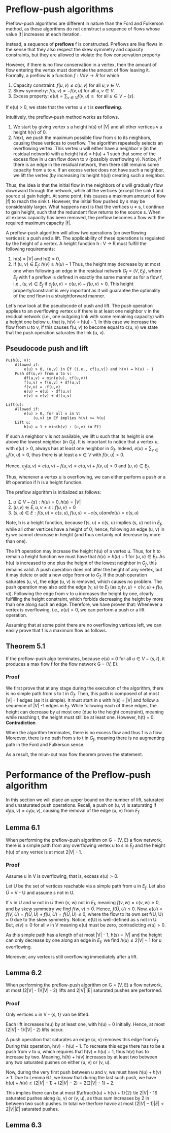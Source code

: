 # Preflow-push algorithms
Preflow-push algorithms are different in nature than the Ford and Fulkerson method, as these algorithms do not construct a sequence of flows whose value |f| increases at each iteration.

Instead, a sequence of **preflows** f is constructed. Preflows are like flows in the sense that they also respect the skew symmetry and capacity constraints, but they are allowed to violate the flow conservation property

However, if there is no flow conservation in a vertex, then the amount of flow entering the vertex must dominate the amount of flow leaving it. Formally, a preflow is a function $f: V x V \rightarrow R$ for which
1. Capacity constraint: $f(u, v) \le c(u, v) \text{ for all } u, v \in V$.
2. Skew symmetry: $f(u,v) = -f(v,u) \text{ for all } u, v \in V$.
3. Excess property: $e(u) = \sum_{v\in V} f(v,u) \ge  \text{ for all } u \in V - \{s\}$.

If e(u) $\gt$ 0, we state that the vertex u $\ne$ t is **overflowing**. 

Intuitively, the preflow-push method works as follows. 
1. We start by giving vertex s a height h(s) of |V| and all other vertices v a height h(v) of 0.
2. Next, we push the maximum possible flow from s to its neighbors, causing these vertices to overflow. The algorithm repeatedly selects an overflowing vertex. This vertex u will either have a neighbor v (in the residual network) with a height h(v) = h(u) + 1 such that some of the excess flow in u can flow down to v (possibly overflowing v). Notice, if there is an edge in the residual network, then there still remains some capacity from u to v. If an excess vertex does not have such a neighbor, we lift the vertex (by increasing its height h(u)) creating such a neighbor.

Thus, the idea is that the initial flow in the neighbors of s will gradually flow downward through the network, while all the vertices (except the sink t and source s) gain height. At some point, this causes a maximum amount of flow |f| to reach the sink t. However, the initial flow pushed by s may be considerably larger. What happens next is that the vertices u $\ne$ s, t continue to gain height, such that the redundant flow returns to the source s. When all excess capacity has been removed, the preflow becomes a flow with the required maximum capacity |f|. 

A preflow-push algorithm will allow two operations (on overflowing vertices): a push and a lift. The applicability of these operations is regulated by the height of a vertex. A height function h : V $\rightarrow$ R must fulfill the following requirements:
1. h(s) = |V| and h(t) = 0,
2. If (u, v) $\in$ $E_f$: $h(v) \ge h(u) - 1$
Thus, the height may decrease by at most one when following an edge in the residual network $G_f = (V, E_f)$, where $E_f$ with f a preflow is defined in exactly the same manner as for a flow f, i.e., $(u, v) \in E_f \text{ if } c_f(u, v) = c(u, v) - f(u, v) \gt 0$. This height property/constraint is very important as it will guarantee the optimality of the end flow in a straightforward manner.

Let's now look at the pseudocode of push and lift. The push operation applies to an overflowing vertex u if there is at least one neighbor v in the residual network (i.e., one outgoing link with some remaining capacity) with a height one below u, that is, h(v) = h(u) - 1. In this case we increase the flow from u to v, if this causes f(u, v) to become equal to c(u, v) we state that the push operation saturates the link (u, v).
## Pseudocode push and lift
```
Push(u, v):
	Allowed if:
		e(u) > 0, (u,v) in Ef (i.e., cf(u,v)) and h(v) = h(u) - 1
	Push df(u,v) from u to v:
		df(u,v) = min(e(u), cf(u,v))
		f(u,v) = f(u,v) + df(u,v)
		f(v,u) = -f(u,v)
		e(u) = e(u) - df(u,v)
		e(v) = e(v) + df(u,v)
```

```
Lift(u):
	Allowed if:
		e(u) > 0, for all v in V:
			(u,v) in Ef implies h(v) >= h(u)
	Lift u:
		h(u) = 1 + min(h(v) : (u,v) in Ef)
```

If such a neighbor v is not available, we lift u such that its height is one above the lowest neighbor (in $G_f$). It is important to notice that a vertex u, with $e(u) \gt 0$, always has at least one neighbor in $G_f$. Indeed, $e(u) = \sum_{v\in V}f(v, u) \gt 0$, thus there is at least a $v \in V$ with $f(v, u) \gt 0$. 

Hence,
	$c_f(u, v) = c(u, v) - f(u, v) = c(u, v) + f(v, u) \gt 0$
and $(u, v) \in E_f$. 

Thus, whenever a vertex u is overflowing, we can either perform a push or a lift operation if h is a height function.

The preflow algorithm is initialized as follows:
1. $u \in V - \{s\} : h(u) = 0, h(s) = |V|$
2. $(u, v) \in E, u, v \ne s : f(u, v) = 0$
3. $(s, u) \in E : f(s, u) = c(s, u), f(u, s) = -c(s,u) and e(u) = c(s,u)$

Note, h is a height function, because f(s, u) = c(s, u) implies (s, u) not in $E_f$, while all other vertices have a height of 0; hence, following an edge (u, v) in $E_f$ we cannot decrease in height (and thus certainly not decrease by more than one).

The lift operation may increase the height h(u) of a vertex u. Thus, for h to remain a height function we must have that $h(v) \ge h(u) - 1$ for $(u, v) \in E_f$. As h(u) is increased to one plus the height of the lowest neighbor in $G_f$, this remains valid. A push operation does not alter the height of any vertex, but it may delete or add a new edge from or to $G_f$. If the push operation saturates (u, v), the edge (u, v) is removed, which causes no problem.
The push operation may also add the edge (v, u) to $E_f$ (as $c_f(v,u) = c(v,u) +f(u,v)$). Following the edge from v to u increases the height by one, clearly fulfilling the height constraint, which forbids decreasing the height by more than one along such an edge. Therefore, we have proven that: Whenever a vertex is overflowing, i.e., $e(u) \gt 0$, we can perform a push or a lift operation. 

Assuming that at some point there are no overflowing vertices left, we can easily prove that f is a maximum flow as follows.
## Theorem 5.1
If the preflow-push algo terminates, because e(u) = 0 for all $u \in V - \{s,t\}$, it produces a max flow f for the flow network G = (V, E).
### Proof
We first prove that at any stage during the execution of the algorithm, there is no simple path from s to t in $G_f$. Then, this path is composed of at most |V| - 1 edges (as it is simple). It must start in s with h(s) = |V| and follow a sequence of |V| -1 edges in $E_f$. While following each of these edges, the height can decrease by at most one (due to the height constraint), meaning while reaching t, the height must still be at least one. However, h(t) = 0. **Contradiction**

When the algorithm terminates, there is no excess flow and thus f is a flow. Moreover, there is no path from s to t in $G_f$, meaning there is no augmenting path in the Ford and Fulkerson sense. 

As a result, the miun-cut max flow theorem proves the statement. 
# Performance of the Preflow-push algorithm
In this section we will place an upper bound on the number of lift, saturated and unsaturated push operations. Recall, a push on (u, v) is saturating if $d_f(u,v) = c_f(u,v)$, causing the removal of the edge (u, v) from $E_f$
## Lemma 6.1
When performing the preflow-push algorithm on G = (V, E) a flow network, there is a simple path from any overflowing vertex u to s in $E_f$ and the height h(u) of any vertex is at most 2|V| - 1.
### Proof
Assume u in V is overflowing, that is, excess $e(u) \gt 0$.

Let U be the set of vertices reachable via a simple path from u in $E_f$. Let also $\bar{U}$ = V - U and assume s not in U. 

If v in U and w not in $\bar{U}$ then (v, w) not in $E_f$, meaning $f(v, w) = c(v, w) \ge 0$, and by skew symmetry we find $f(w, v) \le 0$. Hence, $f(\bar{U}, U) \le 0$. Now, $e(U) = f(V,U) = f(\bar{U}, U) + f(U, U) = f(\bar{U}, U) \le 0$, where the flow to its own set f(U, U) = 0 due to the skew symmetry. Notice, e(U) is well-defined as s not in U. But, $e(v) \ge 0$ for all v in V meaning e(u) must be zero, contradicting $e(u) \gt 0$.

As this simple path has a length of at most |V| - 1, h(s) = |V| and the height can only decrease by one along an edge in $E_f$, we find $h(u) \le 2|V| - 1$ for u overflowing. 

Moreover, any vertex is still overflowing immediately after a lift. 
## Lemma 6.2
When performing the preflow-push algorithm on G = (V, E) a flow network, at most (2|V| - 1)(|V| - 2) lifts and 2|V| |E| saturated pushes are performed.
### Proof
Only vertices u in V - {s, t} van be lifted.

Each lift increases h(u) by at least one, with h(u) = 0 initially. Hence, at most (2|V| - 1)(|V| - 2) lifts occur.

A push operation that saturates an edge (u, v) removes this edge from $E_f$. During this operation, h(v) = h(u) - 1. To recreate this edge there has to be a push from v to u, which requires that h(v) = h(u) + 1, thus h(v) has to increase by two. Meaning, h(h) + h(v) increases by at least two between any two saturated pushes on either (u, v) or (v, u).

Now, during the very first push between u and v, we must have $h(u) + h(v) \ge 1$. Due to Lemma 6.1, we know that during the last such push, we have $h(u) + h(v) \ge (2|V| -1) + (2|V| -2) = 2(2|V| - 1) - 2$.

This implies there can be at most $\dfrac{h(u) + h(v) + 1}{2} \le 2|V| - 1$ saturated pushes along (u, v) or (v, u), as thus sum increases by 2 in between two such pushes. In total we therfore havce at most $(2|V| - 1)|E| \lt 2 |V||E|$ saturated pushes.
## Lemma 6.3
